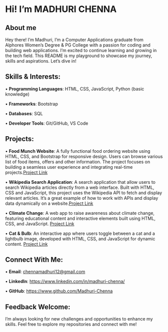 # Hi! I’m MADHURI CHENNA

## About me
Hey there! I’m Madhuri, I’m a Computer Applications graduate from Alphores Women’s Degree & PG College with a passion for coding and building web applications. I’m excited to continue learning and growing in the tech field. This README is my playground to showcase my journey, skills and aspirations. Let’s dive in!

## Skills & Interests:
• __Programming Languages__: HTML, CSS, JavaScript, Python (basic knowledge)

•	__Frameworks__: Bootstrap

•	__Databases__: SQL

•	__Developer Tools__: Git/GitHub, VS Code

## Projects: 
•	__Food Munch Website__: A fully functional food ordering website using HTML, CSS, and Bootstrap for responsive design. Users can browse various list of food items, offers and other information. The project 
     focuses on building a seamless user experience and integrating real-time projects.[Project Link](https://github.com/Madhuri-Chenna/FOODMUNCH-WEBSITE)
  
•	__Wikipedia Search Application__: A search application that allow users to search Wikipedia articles directly from a web interface. Built with HTML, CSS and JavaScript, this project uses the Wikipedia API to 
     fetch and display relevant articles. It’s a great example of how to work with APIs and display data dynamically on a website.[Project Link](https://github.com/Madhuri-Chenna/WIKIPEDIA-SEARCH-APPLICATION)
  
•	__Climate Change__:  A web app to raise awareness about climate change, featuring educational content and interactive elements built using HTML, CSS, and JavaScript.
                        [Project Link](https://github.com/Madhuri-Chenna/CLIMATE-CHANGE)

•	__Cat & Bulb__: An interactive app where users toggle between a cat and a lightbulb image, developed with HTML, CSS, and JavaScript for dynamic content.
                  [Project Link](https://github.com/Madhuri-Chenna/CAT-AND-BULB)

## Connect With Me: 
•	__Email__: chennamadhuri12@gmail.com

•	__LinkedIn__: https://www.linkedin.com/in/madhuri-chenna/

•	__GitHub__: https://www.github.com/Madhuri-Chenna
## Feedback Welcome: 
I’m always looking for new challenges and opportunities to enhance my skills. Feel free to explore my repositories and connect with me!   

